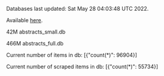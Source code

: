 Databases last updated: Sat May 28 04:03:48 UTC 2022. 

Available [here](https://github.com/cbeauhilton/ash-db/releases).


42M	abstracts_small.db

466M	abstracts_full.db

Current number of items in db:
[{"count(*)": 96904}]

Current number of scraped items in db:
[{"count(*)": 55734}]
